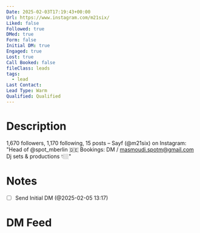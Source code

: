 ```yaml
---
Date: 2025-02-03T17:19:43+00:00
Url: https://www.instagram.com/m21six/
Liked: false
Followed: true
DMed: true
Form: false
Initial DM: true
Engaged: true
Lost: true
Call Booked: false
fileClass: leads
tags:
  - lead
Last Contact: 
Lead Type: Warm
Qualified: Qualified
---
```

# Description
1,670 followers, 1,170 following, 15 posts – Sayf (@m21six) on Instagram: "Head of @spot_mberlin 🇩🇪
Bookings: DM / masmoudi.spotm@gmail.com 
Dj sets & productions 👇🏼"
# Notes

- [ ] Send Initial DM (@2025-02-05 13:17)
# DM Feed